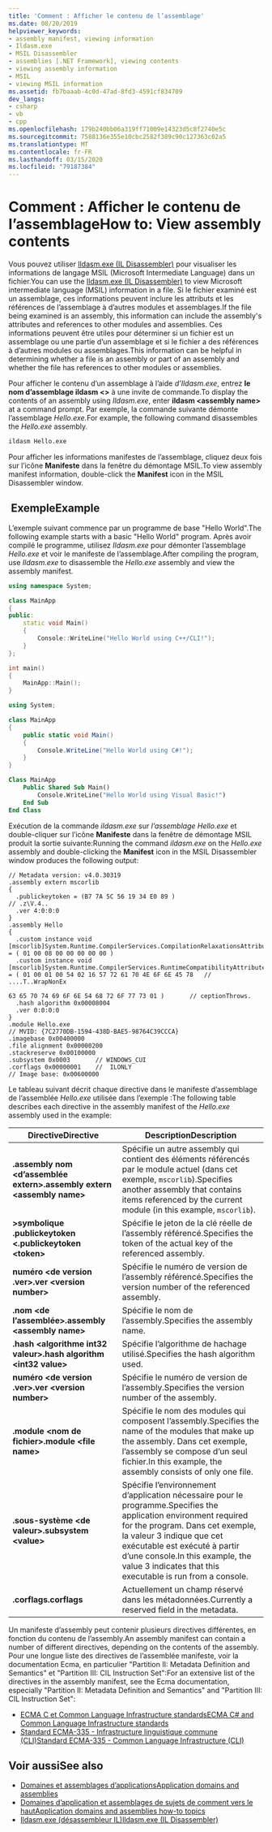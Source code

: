 ```yaml
---
title: 'Comment : Afficher le contenu de l’assemblage'
ms.date: 08/20/2019
helpviewer_keywords:
- assembly manifest, viewing information
- Ildasm.exe
- MSIL Disassembler
- assemblies [.NET Framework], viewing contents
- viewing assembly information
- MSIL
- viewing MSIL information
ms.assetid: fb7baaab-4c0d-47ad-8fd3-4591cf834709
dev_langs:
- csharp
- vb
- cpp
ms.openlocfilehash: 179b240bb06a319ff71009e14323d5c8f2740e5c
ms.sourcegitcommit: 7588136e355e10cbc2582f389c90c127363c02a5
ms.translationtype: MT
ms.contentlocale: fr-FR
ms.lasthandoff: 03/15/2020
ms.locfileid: "79187384"
---
```

# <a name="how-to-view-assembly-contents"></a><span data-ttu-id="b3995-102">Comment : Afficher le contenu de l’assemblage</span><span class="sxs-lookup"><span data-stu-id="b3995-102">How to: View assembly contents</span></span>

<span data-ttu-id="b3995-103">Vous pouvez utiliser [Ildasm.exe (IL Disassembler)](../../framework/tools/ildasm-exe-il-disassembler.md) pour visualiser les informations de langage MSIL (Microsoft Intermediate Language) dans un fichier.</span><span class="sxs-lookup"><span data-stu-id="b3995-103">You can use the [Ildasm.exe (IL Disassembler)](../../framework/tools/ildasm-exe-il-disassembler.md) to view Microsoft intermediate language (MSIL) information in a file.</span></span> <span data-ttu-id="b3995-104">Si le fichier examiné est un assemblage, ces informations peuvent inclure les attributs et les références de l’assemblage à d’autres modules et assemblages.</span><span class="sxs-lookup"><span data-stu-id="b3995-104">If the file being examined is an assembly, this information can include the assembly's attributes and references to other modules and assemblies.</span></span> <span data-ttu-id="b3995-105">Ces informations peuvent être utiles pour déterminer si un fichier est un assemblage ou une partie d’un assemblage et si le fichier a des références à d’autres modules ou assemblages.</span><span class="sxs-lookup"><span data-stu-id="b3995-105">This information can be helpful in determining whether a file is an assembly or part of an assembly and whether the file has references to other modules or assemblies.</span></span>

<span data-ttu-id="b3995-106">Pour afficher le contenu d’un assemblage à l’aide *d’Ildasm.exe*, entrez **le nom d’assemblage ildasm \<>** à une invite de commande.</span><span class="sxs-lookup"><span data-stu-id="b3995-106">To display the contents of an assembly using *Ildasm.exe*, enter **ildasm \<assembly name>** at a command prompt.</span></span> <span data-ttu-id="b3995-107">Par exemple, la commande suivante démonte l’assemblage *Hello.exe.*</span><span class="sxs-lookup"><span data-stu-id="b3995-107">For example, the following command disassembles the *Hello.exe* assembly.</span></span>

```cmd
ildasm Hello.exe
```

<span data-ttu-id="b3995-108">Pour afficher les informations manifestes de l’assemblage, cliquez deux fois sur l’icône **Manifeste** dans la fenêtre du démontage MSIL.</span><span class="sxs-lookup"><span data-stu-id="b3995-108">To view assembly manifest information, double-click the **Manifest** icon in the MSIL Disassembler window.</span></span>

## <a name="example"></a><span data-ttu-id="b3995-109"> Exemple</span><span class="sxs-lookup"><span data-stu-id="b3995-109">Example</span></span>

<span data-ttu-id="b3995-110">L’exemple suivant commence par un programme de base "Hello World".</span><span class="sxs-lookup"><span data-stu-id="b3995-110">The following example starts with a basic "Hello World" program.</span></span> <span data-ttu-id="b3995-111">Après avoir compilé le programme, utilisez *Ildasm.exe* pour démonter l’assemblage *Hello.exe* et voir le manifeste de l’assemblage.</span><span class="sxs-lookup"><span data-stu-id="b3995-111">After compiling the program, use *Ildasm.exe* to disassemble the *Hello.exe* assembly and view the assembly manifest.</span></span>

```cpp
using namespace System;

class MainApp
{
public:
    static void Main()
    {
        Console::WriteLine("Hello World using C++/CLI!");
    }
};

int main()
{
    MainApp::Main();
}
```

```csharp
using System;

class MainApp
{
    public static void Main()
    {
        Console.WriteLine("Hello World using C#!");
    }
}
```

```vb
Class MainApp
    Public Shared Sub Main()
        Console.WriteLine("Hello World using Visual Basic!")
    End Sub
End Class
```

<span data-ttu-id="b3995-112">Exécution de la commande *ildasm.exe* sur *l’assemblage Hello.exe* et double-cliquer sur l’icône **Manifeste** dans la fenêtre de démontage MSIL produit la sortie suivante:</span><span class="sxs-lookup"><span data-stu-id="b3995-112">Running the command *ildasm.exe* on the *Hello.exe* assembly and double-clicking the **Manifest** icon in the MSIL Disassembler window produces the following output:</span></span>

```output
// Metadata version: v4.0.30319
.assembly extern mscorlib
{
  .publickeytoken = (B7 7A 5C 56 19 34 E0 89 )                         // .z\V.4..
  .ver 4:0:0:0
}
.assembly Hello
{
  .custom instance void [mscorlib]System.Runtime.CompilerServices.CompilationRelaxationsAttribute::.ctor(int32) = ( 01 00 08 00 00 00 00 00 )
  .custom instance void [mscorlib]System.Runtime.CompilerServices.RuntimeCompatibilityAttribute::.ctor() = ( 01 00 01 00 54 02 16 57 72 61 70 4E 6F 6E 45 78   // ....T..WrapNonEx
                                                                                                             63 65 70 74 69 6F 6E 54 68 72 6F 77 73 01 )       // ceptionThrows.
  .hash algorithm 0x00008004
  .ver 0:0:0:0
}
.module Hello.exe
// MVID: {7C2770DB-1594-438D-BAE5-98764C39CCCA}
.imagebase 0x00400000
.file alignment 0x00000200
.stackreserve 0x00100000
.subsystem 0x0003       // WINDOWS_CUI
.corflags 0x00000001    //  ILONLY
// Image base: 0x00600000
```

<span data-ttu-id="b3995-113">Le tableau suivant décrit chaque directive dans le manifeste d’assemblage de l’assemblée *Hello.exe* utilisée dans l’exemple :</span><span class="sxs-lookup"><span data-stu-id="b3995-113">The following table describes each directive in the assembly manifest of the *Hello.exe* assembly used in the example:</span></span>

|<span data-ttu-id="b3995-114">Directive</span><span class="sxs-lookup"><span data-stu-id="b3995-114">Directive</span></span>|<span data-ttu-id="b3995-115">Description</span><span class="sxs-lookup"><span data-stu-id="b3995-115">Description</span></span>|
|---------------|-----------------|
|<span data-ttu-id="b3995-116">**.assembly nom \<d’assemblée extern>**</span><span class="sxs-lookup"><span data-stu-id="b3995-116">**.assembly extern \<assembly name>**</span></span>|<span data-ttu-id="b3995-117">Spécifie un autre assembly qui contient des éléments référencés par le module actuel (dans cet exemple, `mscorlib`).</span><span class="sxs-lookup"><span data-stu-id="b3995-117">Specifies another assembly that contains items referenced by the current module (in this example, `mscorlib`).</span></span>|
|<span data-ttu-id="b3995-118">**>symbolique .publickeytoken \<**</span><span class="sxs-lookup"><span data-stu-id="b3995-118">**.publickeytoken \<token>**</span></span>|<span data-ttu-id="b3995-119">Spécifie le jeton de la clé réelle de l’assembly référencé.</span><span class="sxs-lookup"><span data-stu-id="b3995-119">Specifies the token of the actual key of the referenced assembly.</span></span>|
|<span data-ttu-id="b3995-120">**numéro \<de version .ver>**</span><span class="sxs-lookup"><span data-stu-id="b3995-120">**.ver \<version number>**</span></span>|<span data-ttu-id="b3995-121">Spécifie le numéro de version de l’assembly référencé.</span><span class="sxs-lookup"><span data-stu-id="b3995-121">Specifies the version number of the referenced assembly.</span></span>|
|<span data-ttu-id="b3995-122">**.nom \<de l’assemblée>**</span><span class="sxs-lookup"><span data-stu-id="b3995-122">**.assembly \<assembly name>**</span></span>|<span data-ttu-id="b3995-123">Spécifie le nom de l’assembly.</span><span class="sxs-lookup"><span data-stu-id="b3995-123">Specifies the assembly name.</span></span>|
|<span data-ttu-id="b3995-124">**.hash \<algorithme int32 valeur>**</span><span class="sxs-lookup"><span data-stu-id="b3995-124">**.hash algorithm \<int32 value>**</span></span>|<span data-ttu-id="b3995-125">Spécifie l’algorithme de hachage utilisé.</span><span class="sxs-lookup"><span data-stu-id="b3995-125">Specifies the hash algorithm used.</span></span>|
|<span data-ttu-id="b3995-126">**numéro \<de version .ver>**</span><span class="sxs-lookup"><span data-stu-id="b3995-126">**.ver \<version number>**</span></span>|<span data-ttu-id="b3995-127">Spécifie le numéro de version de l’assembly.</span><span class="sxs-lookup"><span data-stu-id="b3995-127">Specifies the version number of the assembly.</span></span>|
|<span data-ttu-id="b3995-128">**.module \<nom de fichier>**</span><span class="sxs-lookup"><span data-stu-id="b3995-128">**.module \<file name>**</span></span>|<span data-ttu-id="b3995-129">Spécifie le nom des modules qui composent l’assembly.</span><span class="sxs-lookup"><span data-stu-id="b3995-129">Specifies the name of the modules that make up the assembly.</span></span> <span data-ttu-id="b3995-130">Dans cet exemple, l’assembly se compose d’un seul fichier.</span><span class="sxs-lookup"><span data-stu-id="b3995-130">In this example, the assembly consists of only one file.</span></span>|
|<span data-ttu-id="b3995-131">**.sous-système \<de valeur>**</span><span class="sxs-lookup"><span data-stu-id="b3995-131">**.subsystem \<value>**</span></span>|<span data-ttu-id="b3995-132">Spécifie l’environnement d’application nécessaire pour le programme.</span><span class="sxs-lookup"><span data-stu-id="b3995-132">Specifies the application environment required for the program.</span></span> <span data-ttu-id="b3995-133">Dans cet exemple, la valeur 3 indique que cet exécutable est exécuté à partir d’une console.</span><span class="sxs-lookup"><span data-stu-id="b3995-133">In this example, the value 3 indicates that this executable is run from a console.</span></span>|
|<span data-ttu-id="b3995-134">**.corflags**</span><span class="sxs-lookup"><span data-stu-id="b3995-134">**.corflags**</span></span>|<span data-ttu-id="b3995-135">Actuellement un champ réservé dans les métadonnées.</span><span class="sxs-lookup"><span data-stu-id="b3995-135">Currently a reserved field in the metadata.</span></span>|

<span data-ttu-id="b3995-136">Un manifeste d’assembly peut contenir plusieurs directives différentes, en fonction du contenu de l’assembly.</span><span class="sxs-lookup"><span data-stu-id="b3995-136">An assembly manifest can contain a number of different directives, depending on the contents of the assembly.</span></span> <span data-ttu-id="b3995-137">Pour une longue liste des directives de l’assemblée manifeste, voir la documentation Ecma, en particulier "Partition II: Metadata Definition and Semantics" et "Partition III: CIL Instruction Set":</span><span class="sxs-lookup"><span data-stu-id="b3995-137">For an extensive list of the directives in the assembly manifest, see the Ecma documentation, especially "Partition II: Metadata Definition and Semantics" and "Partition III: CIL Instruction Set":</span></span>

- [<span data-ttu-id="b3995-138">ECMA C et Common Language Infrastructure standards</span><span class="sxs-lookup"><span data-stu-id="b3995-138">ECMA C# and Common Language Infrastructure standards</span></span>](../components.md#applicable-standards)
- [<span data-ttu-id="b3995-139">Standard ECMA-335 - Infrastructure linguistique commune (CLI)</span><span class="sxs-lookup"><span data-stu-id="b3995-139">Standard ECMA-335 - Common Language Infrastructure (CLI)</span></span>](http://www.ecma-international.org/publications/standards/Ecma-335.htm)

## <a name="see-also"></a><span data-ttu-id="b3995-140">Voir aussi</span><span class="sxs-lookup"><span data-stu-id="b3995-140">See also</span></span>

- [<span data-ttu-id="b3995-141">Domaines et assemblages d’applications</span><span class="sxs-lookup"><span data-stu-id="b3995-141">Application domains and assemblies</span></span>](../../framework/app-domains/application-domains.md#application-domains-and-assemblies)
- [<span data-ttu-id="b3995-142">Domaines d’application et assemblages de sujets de comment vers le haut</span><span class="sxs-lookup"><span data-stu-id="b3995-142">Application domains and assemblies how-to topics</span></span>](../../framework/app-domains/application-domains-and-assemblies-how-to-topics.md)
- [<span data-ttu-id="b3995-143">Ildasm.exe (désassembleur IL)</span><span class="sxs-lookup"><span data-stu-id="b3995-143">Ildasm.exe (IL Disassembler)</span></span>](../../framework/tools/ildasm-exe-il-disassembler.md)
